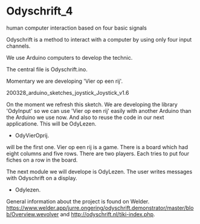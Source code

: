 # Odyschrift_4
human computer interaction based on four basic signals 

Odyschrift is a method to interact with a computer by using only four input channels. 

We use Arduino computers to develop the technic. 

The central file is Odyschrift.ino.  

Momentary we are developing 'Vier op een rij'. 

200328_arduino_sketches_joystick_Joystick_v1.6 

On the moment we refresh this sketch. We are developing the library 'OdyInput' so we can use 'Vier op een rij' easily with another Arduino than the Arduino we use now. And also to reuse the code in our next applicatione. This will be OdyLezen. 

* OdyVierOprij. 

will be the first one. Vier op een rij is a game. There is a board which had eight columns and five rows. There are two players. Each  tries to put four fiches on a row in the board.

The next module we will develope is OdyLezen. The user writes messages with Odyschrift on a display. 

 
* Odylezen. 

General information about the project is found on Welder. https://www.welder.app/jurre.ongering/odyschrift.demonstrator/master/blob/Overview.wevolver and http://odyschrift.nl/tiki-index.php. 
